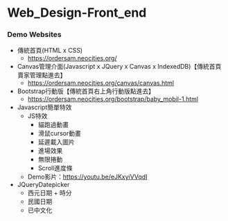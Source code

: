 # Web_Design-Front_end
### Demo Websites
* 傳統首頁(HTML x CSS)
  * https://ordersam.neocities.org/
* Canvas管理介面(Javascript x JQuery x Canvas x IndexedDB)【傳統首頁賣家管理點進去】
  * https://ordersam.neocities.org/canvas/canvas.html
* Bootstrap行動版【傳統首頁右上角行動版點進去】
  * https://ordersam.neocities.org/bootstrap/baby_mobil-1.html
* Javascript簡單特效
  * JS特效
    * 貓跑過動畫
    * 滑鼠cursor動畫
    * 延遲載入圖片
    * 進場效果
    * 無限捲動
	* Scroll進度條
  * Demo影片：https://youtu.be/eJKxyiVVqdI
* JQueryDatepicker
  * 西元日期 + 時分
  * 民國日期
  * 已中文化
